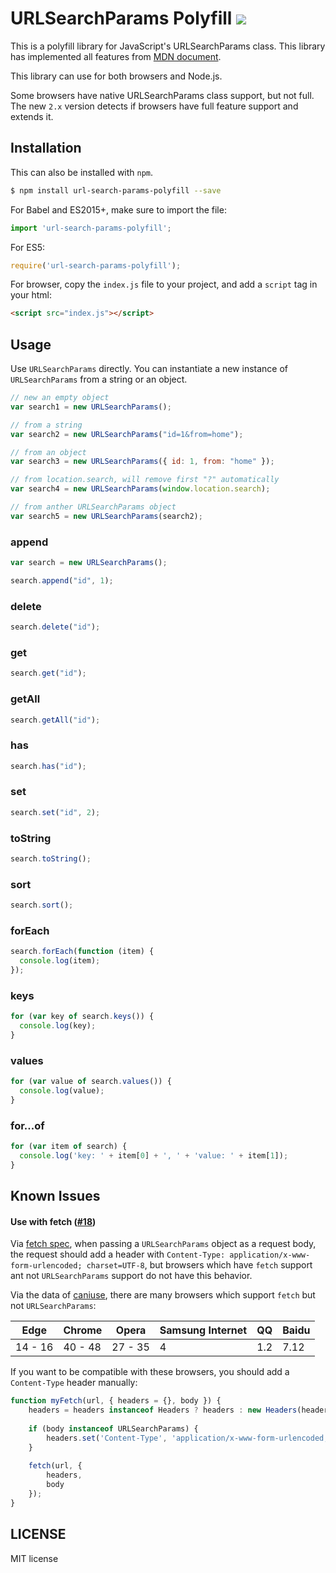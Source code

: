 # URLSearchParams Polyfill  [![](https://img.shields.io/npm/v/url-search-params-polyfill.svg)](https://www.npmjs.com/package/url-search-params-polyfill)

This is a polyfill library for JavaScript's URLSearchParams class. This library has implemented all features from [MDN document](https://developer.mozilla.org/en-US/docs/Web/API/URLSearchParams).

This library can use for both browsers and Node.js.

Some browsers have native URLSearchParams class support, but not full. The new `2.x` version detects if browsers have full feature support and extends it.

## Installation

This can also be installed with `npm`.

```sh
$ npm install url-search-params-polyfill --save
```


For Babel and ES2015+, make sure to import the file:

```javascript
import 'url-search-params-polyfill';
```

For ES5:

```javascript
require('url-search-params-polyfill');
```

For browser, copy the `index.js` file to your project, and add a `script` tag in your html:

```html
<script src="index.js"></script>
```


## Usage

Use `URLSearchParams` directly. You can instantiate a new instance of `URLSearchParams` from a string or an object.

```javascript
// new an empty object
var search1 = new URLSearchParams();

// from a string
var search2 = new URLSearchParams("id=1&from=home");

// from an object
var search3 = new URLSearchParams({ id: 1, from: "home" });

// from location.search, will remove first "?" automatically
var search4 = new URLSearchParams(window.location.search);

// from anther URLSearchParams object
var search5 = new URLSearchParams(search2);
```


### append

```javascript
var search = new URLSearchParams();

search.append("id", 1);
```

### delete

```javascript
search.delete("id");
```

### get

```javascript
search.get("id");
```

### getAll

```javascript
search.getAll("id");
```

### has

```javascript
search.has("id");
```

### set 

```javascript
search.set("id", 2);
```

### toString

```javascript
search.toString();
```

### sort

```javascript
search.sort();
```

### forEach

```javascript
search.forEach(function (item) {
  console.log(item);
});
```

### keys

```javascript
for (var key of search.keys()) {
  console.log(key);
}
```

### values

```javascript
for (var value of search.values()) {
  console.log(value);
}
```

### for...of

```javascript
for (var item of search) {
  console.log('key: ' + item[0] + ', ' + 'value: ' + item[1]);
}
```

## Known Issues

#### Use with fetch ([#18](https://github.com/jerrybendy/url-search-params-polyfill/issues/18))
Via [fetch spec](https://fetch.spec.whatwg.org/#body-mixin), when passing a `URLSearchParams` object as a request body, the request should add a header with `Content-Type: application/x-www-form-urlencoded; charset=UTF-8`, but browsers which have `fetch` support ant not `URLSearchParams` support do not have this behavior.

Via the data of [caniuse](https://caniuse.com/#search=fetch), there are many browsers which support `fetch` but not `URLSearchParams`:

| Edge | Chrome | Opera | Samsung Internet | QQ | Baidu |
| --- | --- | --- | --- | --- | --- |
| 14 - 16 | 40 - 48 | 27 - 35 | 4 | 1.2 | 7.12 |

If you want to be compatible with these browsers, you should add a `Content-Type` header manually:

```js
function myFetch(url, { headers = {}, body }) {
    headers = headers instanceof Headers ? headers : new Headers(headers);
    
    if (body instanceof URLSearchParams) {
        headers.set('Content-Type', 'application/x-www-form-urlencoded; charset=UTF-8');
    }
    
    fetch(url, {
        headers,
        body
    });
}
```

## LICENSE

MIT license


